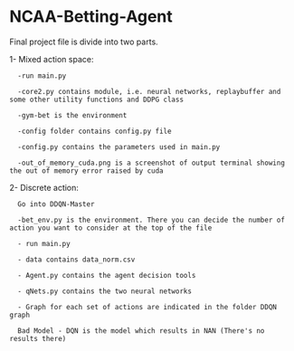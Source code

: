 # NCAA-Betting-Agent

Final project file is divide into two parts. 

1- Mixed action space:

      -run main.py
      
      -core2.py contains module, i.e. neural networks, replaybuffer and some other utility functions and DDPG class
      
      -gym-bet is the environment
      
      -config folder contains config.py file
      
      -config.py contains the parameters used in main.py
      
      -out_of_memory_cuda.png is a screenshot of output terminal showing the out of memory error raised by cuda

2- Discrete action:

      Go into DDQN-Master
      
      -bet_env.py is the environment. There you can decide the number of action you want to consider at the top of the file
      
      - run main.py 
      
      - data contains data_norm.csv
      
      - Agent.py contains the agent decision tools
      
      - qNets.py contains the two neural networks
      
      - Graph for each set of actions are indicated in the folder DDQN graph 
     
      Bad Model - DQN is the model which results in NAN (There's no results there)
      
     
